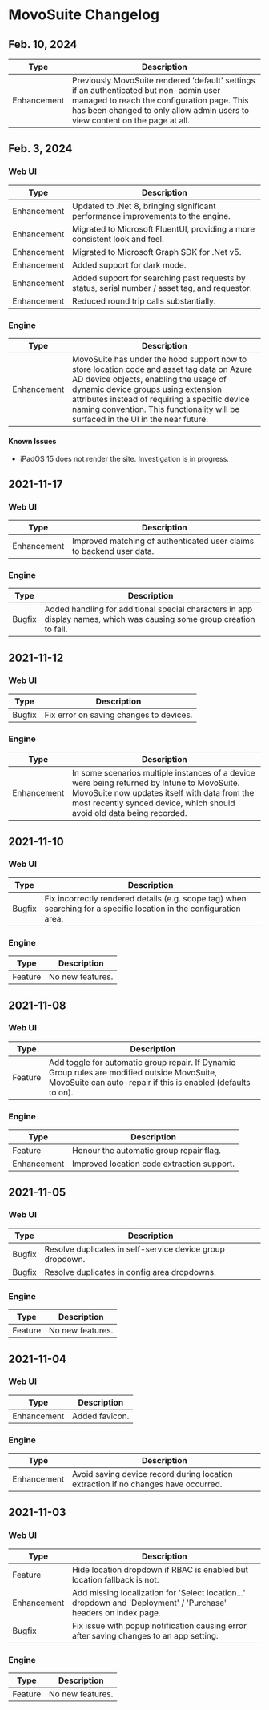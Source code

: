 # MovoSuite Changelog

## Feb. 10, 2024

| Type | Description  |
|-------------|-------------------|
| Enhancement | Previously MovoSuite rendered 'default' settings if an authenticated but non-admin user managed to reach the configuration page. This has been changed to only allow admin users to view content on the page at all. |

## Feb. 3, 2024

### Web UI

| Type | Description  |
|-------------|-------------------|
| Enhancement | Updated to .Net 8, bringing significant performance improvements to the engine. |
| Enhancement | Migrated to Microsoft FluentUI, providing a more consistent look and feel. |
| Enhancement | Migrated to Microsoft Graph SDK for .Net v5. |
| Enhancement | Added support for dark mode. |
| Enhancement | Added support for searching past requests by status, serial number / asset tag, and requestor. |
| Enhancement | Reduced round trip calls substantially. |

### Engine

| Type   | Description  |
|---------------|-------------------|
| Enhancement | MovoSuite has under the hood support now to store location code and asset tag data on Azure AD device objects, enabling the usage of dynamic device groups using extension attributes instead of requiring a specific device naming convention. This functionality will be surfaced in the UI in the near future. |

#### Known Issues

* iPadOS 15 does not render the site. Investigation is in progress.

## 2021-11-17

### Web UI

| Type   | Description  |
|---------------|-------------------|
| Enhancement | Improved matching of authenticated user claims to backend user data. |

### Engine

| Type   | Description  |
|---------------|-------------------|
| Bugfix  | Added handling for additional special characters in app display names, which was causing some group creation to fail. |

## 2021-11-12

### Web UI

| Type   | Description  |
|---------------|-------------------|
| Bugfix  | Fix error on saving changes to devices. |

### Engine

| Type   | Description  |
|---------------|-------------------|
| Enhancement | In some scenarios multiple instances of a device were being returned by Intune to MovoSuite. MovoSuite now updates itself with data from the most recently synced device, which should avoid old data being recorded. |

## 2021-11-10

### Web UI

| Type   | Description  |
|---------------|-------------------|
| Bugfix  | Fix incorrectly rendered details (e.g. scope tag) when searching for a specific location in the configuration area. |

### Engine

| Type   | Description  |
|---------------|-------------------|
| Feature  | No new features. |

## 2021-11-08

### Web UI

| Type   | Description  |
|---------------|-------------------|
| Feature  | Add toggle for automatic group repair. If Dynamic Group rules are modified outside MovoSuite, MovoSuite can auto-repair if this is enabled (defaults to on). |

### Engine

| Type   | Description  |
|---------------|-------------------|
| Feature  | Honour the automatic group repair flag. |
| Enhancement | Improved location code extraction support. |

## 2021-11-05

### Web UI

| Type   | Description  |
|---------------|-------------------|
| Bugfix  | Resolve duplicates in self-service device group dropdown. |
| Bugfix  | Resolve duplicates in config area dropdowns. |

### Engine

| Type   | Description  |
|---------------|-------------------|
| Feature  | No new features. |

## 2021-11-04

### Web UI

| Type   | Description  |
|---------------|-------------------|
| Enhancement | Added favicon. |

### Engine

| Type   | Description  |
|---------------|-------------------|
| Enhancement | Avoid saving device record during location extraction if no changes have occurred. |

## 2021-11-03

### Web UI

| Type   | Description  |
|---------------|-------------------|
| Feature  | Hide location dropdown if RBAC is enabled but location fallback is not. |
| Enhancement | Add missing localization for 'Select location...' dropdown and 'Deployment' / 'Purchase' headers on index page. |
| Bugfix  | Fix issue with popup notification causing error after saving changes to an app setting. |

### Engine

| Type   | Description  |
|---------------|-------------------|
| Feature  | No new features. |
